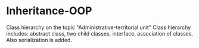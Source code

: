 # Inheritance-OOP
Class hierarchy on the topic "Administrative-territorial unit"
Class hierarchy includes: abstract class, two child classes, interface, association of classes.
Also serialization is added.
